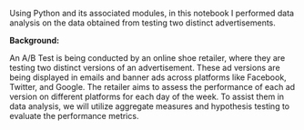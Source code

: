 Using Python and its associated modules, in this notebook I performed data analysis on the data obtained from testing two distinct advertisements.

**Background:**

An A/B Test is being conducted by an online shoe retailer, where they are testing two distinct versions of an advertisement. These ad versions are being displayed in emails and banner ads across platforms like Facebook, Twitter, and Google. The retailer aims to assess the performance of each ad version on different platforms for each day of the week. 
To assist them in data analysis, we will utilize aggregate measures and hypothesis testing to evaluate the performance metrics.
